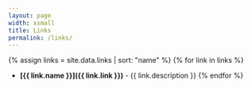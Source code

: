 ```yaml
---
layout: page
width: xsmall
title: Links
permalink: /links/
---
```


{% assign links = site.data.links | sort: "name" %}
{% for link in links %}
- **[{{ link.name }}]({{ link.link }})** - {{ link.description }}
{% endfor %}